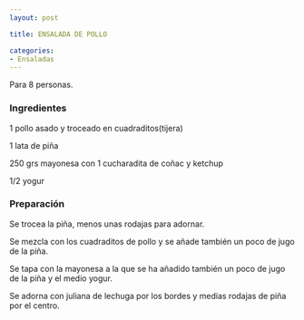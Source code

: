 ```yaml
---
layout: post

title: ENSALADA DE POLLO

categories:
- Ensaladas
---
```

Para 8 personas.

<h3>Ingredientes</h3>
1 pollo asado y troceado en cuadraditos(tijera)

1 lata de piña

250 grs mayonesa con 1 cucharadita de coñac y ketchup

1/2 yogur

<h3>Preparación</h3>
Se trocea la piña, menos unas rodajas para adornar.

Se mezcla con los cuadraditos de pollo y se añade también un poco de jugo de la piña.

Se tapa con la mayonesa a la que se ha añadido también un poco de jugo de la piña y el medio yogur.

Se adorna con juliana de lechuga por los bordes y medias rodajas de piña por el centro.

